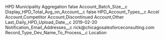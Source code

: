 <?xml version="1.0" encoding="UTF-8"?>
<CustomMetadata xmlns="http://soap.sforce.com/2006/04/metadata" xmlns:xsi="http://www.w3.org/2001/XMLSchema-instance" xmlns:xsd="http://www.w3.org/2001/XMLSchema">
    <label>HPD Municipality Aggregation</label>
    <protected>false</protected>
    <values>
        <field>Account_Batch_Size__c</field>
        <value xsi:nil="true"/>
    </values>
    <values>
        <field>Display_HPD_Total_Avg_on_Account__c</field>
        <value xsi:type="xsd:boolean">false</value>
    </values>
    <values>
        <field>HPD_Account_Types__c</field>
        <value xsi:type="xsd:string">Accel Account,Competitor Account,Discontinued Account,Other</value>
    </values>
    <values>
        <field>Last_Daily_HPD_Upload_Date__c</field>
        <value xsi:type="xsd:date">2019-02-20</value>
    </values>
    <values>
        <field>Notification_Email_Addresses__c</field>
        <value xsi:type="xsd:string">rick@chicagosalesforceconsulting.com</value>
    </values>
    <values>
        <field>Record_Type_Dev_Name_To_Process__c</field>
        <value xsi:type="xsd:string">Location</value>
    </values>
</CustomMetadata>
